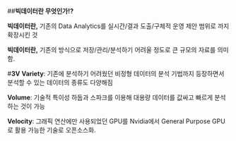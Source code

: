 ﻿##**빅데이터란 무엇인가!?**


**빅데이터란,** 기존의 Data Analytics를 실시간/결과 도출/구체적 운영 제안  범위로 까지 확장시킨 것

**빅데이터란,** 기존의 방식으로 저장/관리/분석하기 어려울 정도로 큰 규모의 자료를 의미함. 

#**3V**
**Variety**: 기존에 분석하기 어려웠던 비정형 데이터의 분석 기법까지 등장하면서 분석할 수 있는 데이터의 종류도 다양해짐

**Volume**: 기술적 특이성 하둡과 스파크를 이용해 대용량 데이터를 값싸고 빠르게 분석하는 것이 가능

**Velocity**: 그래픽 연산에만 사용되었던 GPU를 Nvidia에서 General Purpose GPU로 활용 가능한 기술로 오픈소스화.

